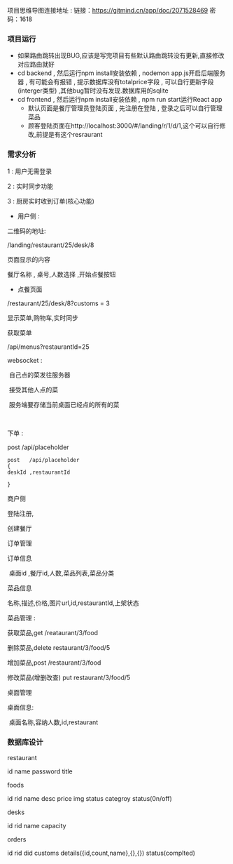 项目思维导图连接地址 : 链接：https://gitmind.cn/app/doc/2071528469  密码：1618
### 项目运行
- 如果路由跳转出现BUG,应该是写完项目有些默认路由跳转没有更新,直接修改对应路由就好
- cd backend , 然后运行npm install安装依赖 , nodemon app.js开启后端服务器 , 有可能会有报错 , 提示数据库没有totalprice字段 , 可以自行更新字段(interger类型) ,其他bug暂时没有发现.数据库用的sqlite
- cd frontend , 然后运行npm install安装依赖 , npm run start运行React app
	- 默认页面是餐厅管理员登陆页面 , 先注册在登陆 , 登录之后可以自行管理菜品
	- 顾客登陆页面在http://localhost:3000/#/landing/r/1/d/1,这个可以自行修改,前提是有这个resraurant

### 需求分析

1 : 用户无需登录

2 : 实时同步功能

3 : 厨房实时收到订单(核心功能)

- 用户侧 : 

二维码的地址: 

/landing/restaurant/25/desk/8

页面显示的内容

餐厅名称 , 桌号,人数选择 ,开始点餐按钮

- 点餐页面

/restaurant/25/desk/8?customs = 3

显示菜单,购物车,实时同步

获取菜单

/api/menus?restaurantId=25



websocket : 

​	自己点的菜发往服务器

​	接受其他人点的菜

​	服务端要存储当前桌面已经点的所有的菜

​	

下单 : 

post   /api/placeholder

```javas
post   /api/placeholder
{
deskId ,restaurantId
	
}
```

商户侧

登陆注册,

创建餐厅

订单管理 

订单信息

​	桌面id ,餐厅id,人数,菜品列表,菜品分类

菜品信息

名称,描述,价格,图片url,id,restaurantId,上架状态

菜品管理 :

获取菜品,get /reataurant/3/food

删除菜品,delete restaurant/3/food/5

增加菜品,post /restaurant/3/food

修改菜品(增删改查) put restaurant/3/food/5

桌面管理

桌面信息:

​	桌面名称,容纳人数,id,restaurant





### 数据库设计

restaurant

id name password title

foods

id rid name desc price img status categroy status(0n/off)

desks

id rid name capacity

orders

id rid did customs details({id,count,name},{},{}) status(complted)

